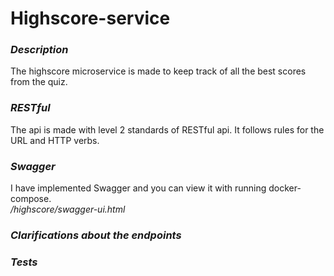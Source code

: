 # Highscore-service #

 ### <i>Description</i> ###
 <p> The highscore microservice is made to keep track of all the best scores from the quiz.

 ### <i> RESTful </i> ###
 <p> The api is made with level 2 standards of RESTful api. It follows rules for the URL and HTTP verbs.
  </p>

 ### <i> Swagger </i> ###
  I have implemented Swagger and you can view it with running docker-compose.
  <br/>
  <i> /highscore/swagger-ui.html </i>


 ### <i>Clarifications about the endpoints</i> ###
 <p>
    
 </p>


 ### <i>Tests</i> ###